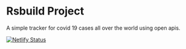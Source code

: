 # Rsbuild Project
A simple tracker for covid 19 cases all over the world using open apis.

[![Netlify Status](https://api.netlify.com/api/v1/badges/cf5342ed-41ef-4c71-aa47-881cf7d6457c/deploy-status)](https://app.netlify.com/sites/covid-19-tracking-info/deploys)
